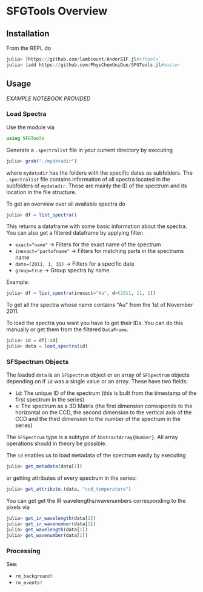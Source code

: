 # SFGTools Overview

## Installation
From the REPL do
```julia
julia> ]https://github.com/lambcount/AndorSIF.jl#sftools`
julia> ]add https://github.com/PhysChemUniDue/SFGTools.jl#master
```

## Usage

*EXAMPLE NOTEBOOK PROVIDED*

### Load Spectra
Use the module via
```julia
using SFGTools
```
Generate a `.spectralist` file in your current directory by executing
```julia
julia> grab("./mydatadir")
```
where `mydatadir` has the folders with the specific dates as subfolders. The `.spectralist` file contains information of all spectra located in the subfolders of `mydatadir`. These are mainly the ID of the spectrum and its location in the file structure.

To get an overview over all available spectra do
```julia
julia> df = list_spectra()
```
This returns a dataframe with some basic information about the spectra. You can also get a filtered dataframe by applying filter:

* ```exact="name"```          → Filters for the exact name of the spectrum
* ```inexact="partofname"```  → Filters for matching parts in the spectrums name
* ```date=(2011, 1, 31)```      → Filters for a specific date 
* ```group=true```      → Group spectra by name

Example:
```julia
julia> df = list_spectra(inexact="Au", d=(2011, 11, 1))
```
To get all the spectra whose name contains "Au" from the 1st of November 2011.

To load the spectra you want you have to get their IDs. You can do this manually or get them from the filtered `DataFrame`.
```julia
julia> id = df[:id]
julia> data = load_spectra(id)
```

### SFSpectrum Objects
The loaded `data` is an `SFSpectrum` object or an array of `SFSpectrum` objects depending on if `id` was a single value or an array. These have two fields:

* `id`: The unique ID of the spectrum (this is built from the timestamp of the first spectrum in the series)
* `s`: The spectrum as a 3D Matrix (the first dimension corresponds to the horizontal on the CCD, the second dimension to the vertical axis of the CCD and the third dimension to the number of the spectrum in the series)

The `SFSpectrum` type is a subtype of `AbstractArray{Number}`. All array operations should in theory be possible.

The `id` enables us to load metadata of the spectrum easily by executing
```julia
julia> get_metadata(data[1])
```
or getting attributes of every spectrum in the series:
```julia
julia> get_attribute.(data, "ccd_temperature")
```

You can get get the IR wavelengths/wavenumbers corresponding to the pixels via
```julia
julia> get_ir_wavelength(data[1])
julia> get_ir_wavenumber(data[1])
julia> get_wavelength(data[1])
julia> get_wavenumber(data[1])
```

### Processing
See:

* `rm_background!`
* `rm_events!`
